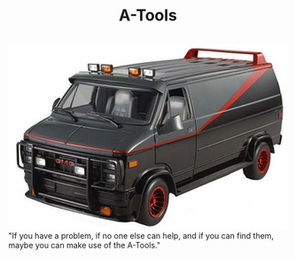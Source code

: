<p align="center">
  <h1 align="center">A-Tools</h1>
  <br>
  <img src="logo.jpg">
  <br>
  "If you have a problem, if no one else can help, and if you can find them, maybe you can make use of the A-Tools."
</p>
